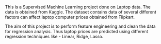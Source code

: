 This is a Supervised Machine Learning project done on Laptop data. The data is obtained from Kaggle. The dataset contains data of several different factors can affect laptop computer prices obtained from Flipkart.

The aim of this project is to perform feature engineering and clean the data for regression analysis. Thus laptop prices are predicted using different regression techniques like - Linear, Ridge, Lasso.
